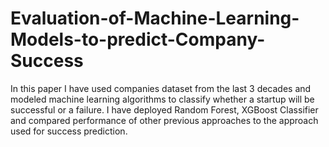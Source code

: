 # Evaluation-of-Machine-Learning-Models-to-predict-Company-Success

In this paper I have used companies dataset from the last 3 decades and modeled machine learning algorithms to classify whether a startup will be successful or a failure. I have deployed Random Forest, XGBoost Classifier and compared performance of other previous approaches to the approach used for success prediction.  
